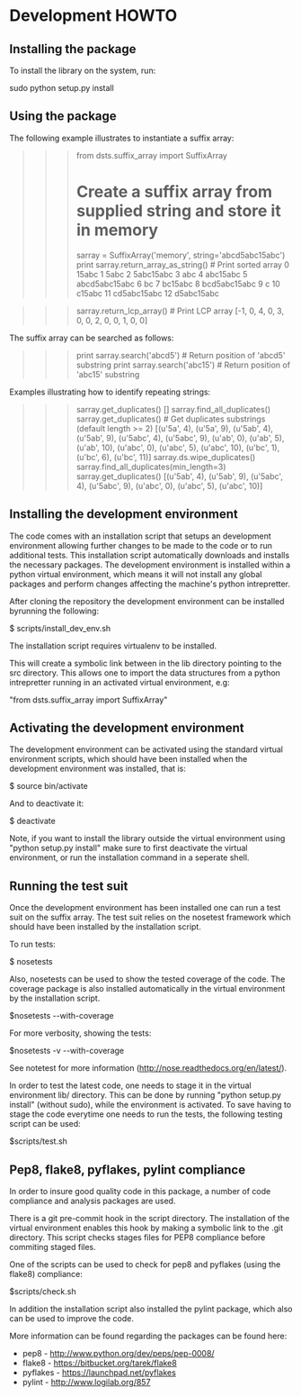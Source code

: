 Development HOWTO
=================

Installing the package
----------------------

To install the library on the system, run:

sudo python setup.py install

Using the package
-----------------

The following example illustrates to instantiate a suffix array:

   >>> from dsts.suffix_array import SuffixArray
   >>> # Create a suffix array from supplied string and store it in memory
   >>> sarray = SuffixArray('memory', string='abcd5abc15abc')
   >>> print sarray.return_array_as_string()  # Print sorted array
   0 15abc
   1 5abc
   2 5abc15abc
   3 abc
   4 abc15abc
   5 abcd5abc15abc
   6 bc
   7 bc15abc
   8 bcd5abc15abc
   9 c
   10 c15abc
   11 cd5abc15abc
   12 d5abc15abc

   >>> sarray.return_lcp_array()  # Print LCP array
   [-1, 0, 4, 0, 3, 0, 0, 2, 0, 0, 1, 0, 0]

The suffix array can be searched as follows:

   >>> print sarray.search('abcd5')  # Return position of 'abcd5' substring
   >>> print sarray.search('abc15')  # Return position of 'abc15' substring

Examples illustrating how to identify repeating strings:

   >>> sarray.get_duplicates()
   []
   >>> sarray.find_all_duplicates()
   >>> sarray.get_duplicates()  # Get duplicates substrings (default length >= 2)
   [(u'5a', 4), (u'5a', 9), (u'5ab', 4), (u'5ab', 9), (u'5abc', 4), (u'5abc', 9), (u'ab', 0), (u'ab', 5), (u'ab', 10), (u'abc', 0), (u'abc', 5), (u'abc', 10), (u'bc', 1), (u'bc', 6), (u'bc', 11)]
   >>> sarray.ds.wipe_duplicates()
   >>> sarray.find_all_duplicates(min_length=3)
   >>> sarray.get_duplicates()
   [(u'5ab', 4), (u'5ab', 9), (u'5abc', 4), (u'5abc', 9), (u'abc', 0), (u'abc', 5), (u'abc', 10)]

Installing the development environment
--------------------------------------

The code comes with an installation script that setups an development environment allowing further changes to be made to the code or to run additional tests. This installation script automatically downloads and installs the necessary packages. The development environment is installed within a python virtual environment, which means it will not install any global packages and perform changes affecting the machine's python intrepretter.

After cloning the repository the development environment can be installed byrunning the following:

$ scripts/install_dev_env.sh

The installation script requires virtualenv to be installed. 

This will create a symbolic link between in the lib directory pointing to the src directory. This allows one to import the data structures from a python intrepretter running in an activated virtual environment, e.g:

"from dsts.suffix_array import SuffixArray"

Activating the development environment
--------------------------------------

The development environment can be activated using the standard virtual environment scripts, which should have been installed when the development environment was installed, that is:

$ source bin/activate

And to deactivate it:

$ deactivate

Note, if you want to install the library outside the virtual environment using "python setup.py install" make sure to first deactivate the virtual environment, or run the installation command in a seperate shell.

Running the test suit
---------------------

Once the development environment has been installed one can run a test suit on the suffix array. The test suit relies on the nosetest framework which should have been installed by the installation script.

To run tests:

$ nosetests

Also, nosetests can be used to show the tested coverage of the code. The coverage package is also installed automatically in the virtual environment by the installation script.

$nosetests --with-coverage

For more verbosity, showing the tests:

$nosetests -v --with-coverage

See notetest for more information (http://nose.readthedocs.org/en/latest/).

In order to test the latest code, one needs to stage it in the virtual environment lib/ directory. This can be done by running "python setup.py install" (without sudo), while the environment is activated. To save having to stage the code everytime one needs to run the tests, the following testing script can be used:

$scripts/test.sh

Pep8, flake8, pyflakes, pylint compliance
---------------------------------

In order to insure good quality code in this package, a number of code compliance and analysis packages are used. 

There is a git pre-commit hook in the script directory. The installation of the virtual environment enables this hook by making a symbolic link to the .git directory. This script checks stages files for PEP8 compliance before commiting staged files.

One of the scripts can be used to check for pep8 and pyflakes (using the flake8) compliance:

$scripts/check.sh

In addition the installation script also installed the pylint package, which also can be used to improve the code.

More information can be found regarding the packages can be found here:
  * pep8 - http://www.python.org/dev/peps/pep-0008/
  * flake8 - https://bitbucket.org/tarek/flake8
  * pyflakes - https://launchpad.net/pyflakes
  * pylint - http://www.logilab.org/857
